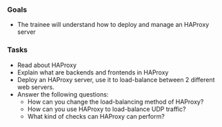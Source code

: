 
### Goals
- The trainee will understand how to deploy and manage an HAProxy server

### Tasks
- Read about HAProxy
- Explain what are backends and frontends in HAProxy
- Deploy an HAProxy server, use it to load-balance between 2 different web servers.
- Answer the following questions:
  - How can you change the load-balancing method of HAProxy?
  - How can you use HAProxy to load-balance UDP traffic?
  - What kind of checks can HAProxy can perform?
